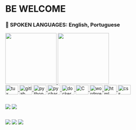 # BE WELCOME

### 💬 SPOKEN LANGUAGES: English, Portuguese

<div>
  <a href="https://github.com/victorkolis">
  <img height="160em" src="https://github-readme-stats.vercel.app/api?username=victorkolis&show_icons=true&theme=monokai&include_all_commits=true&count_private=true"/>
  <img height="160em" src="https://github-readme-stats.vercel.app/api/top-langs/?username=victorkolis&layout=compact&langs_count=7&theme=monokai"/>
</div>
<div> 
  <img align="center" src="https://icongr.am/devicon/linux-original.svg?size=128&color=currentColorr" height="30" width="40" alt="tux"/>
  <img align="center" src="https://icongr.am/devicon/gitlab-original.svg?size=128&color=currentColor" height="30" width="40" alt="gitlab"/>
  <img align="center" src="https://icongr.am/devicon/python-original.svg?size=128&color=currentColor" height="30" width="40" alt="python"/>
  <img align="center" src="https://icongr.am/devicon/pycharm-original.svg?size=128&color=currentColor" height="30" width="40" alt="pycharm"/>
  <img align="center" src="https://icongr.am/devicon/docker-original.svg?size=128&color=currentColor" height="30" width="40" alt="docker"/>
  <img align="center" src="https://icongr.am/devicon/c-original.svg?size=128&color=currentColor" height="30" width="40" alt="C"/>
  <img align="center" src="https://icongr.am/devicon/wordpress-plain.svg?size=128&color=currentColor" height="30" width="40" alt="wordpress"/>
  <img align="center" src="https://icongr.am/devicon/html5-original.svg?size=128&color=currentColor" height="30" width="40" alt="html"/>
  <img align="center" src="https://icongr.am/devicon/css3-original.svg?size=128&color=currentColor" height="30" width="40" alt="css"/>
</div>


  ##
<div>
  <a href = "mailto:victorkolis@protonmail.com"><img src="https://img.shields.io/badge/-Gmail-%23333?style=for-the-badge&logo=gmail&logoColor=white" target="_blank"></a>
  <a href="https://www.linkedin.com/in/victorkolis/" target="_blank"><img src="https://img.shields.io/badge/-LinkedIn-%230077B5?style=for-the-badge&logo=linkedin&logoColor=white" target="_blank"></a>
</div>
  
  ##
<div>
  <a href="" target="_blank"><img src="https://img.shields.io/badge/pycharm-143?style=for-the-badge&logo=pycharm&logoColor=black&color=black&labelColor=green" target="_blank"></a>
    <a href="" target="_blank"><img src="https://img.shields.io/badge/PyCharm-000000.svg?&style=for-the-badge&logo=PyCharm&logoColor=white" target="_blank"></a>
  <a href="" target="_blank"><img src="https://img.shields.io/badge/IntelliJIDEA-000000.svg?style=for-the-badge&logo=intellij-idea&logoColor=white" target="_blank"></a>
</div>

<!--
**victorkolis/victorkolis** is a ✨ _special_ ✨ repository because its `README.md` (this file) appears on your GitHub profile.

Here are some ideas to get you started:

- 🔭 I’m currently working on ...
- 🌱 I’m currently learning ...
- 👯 I’m looking to collaborate on ...
- 🤔 I’m looking for help with ...
- 💬 Ask me about ...
- 📫 How to reach me: ...
- 😄 Pronouns: ...
- ⚡ Fun fact: ...
-->
